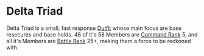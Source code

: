 # Delta Triad

Delta Triad is a small, fast response [Outfit](../../terminology/Outfit.md) whose
main focus are base resecures and base holds. 48 of it's 58 Members are
[Command Rank](../../terminology/Command_Rank.md) 5, and all it's Members are
[Battle Rank](../../terminology/Battle_Rank.md) 25+, making them a force to be
reckoned with.
